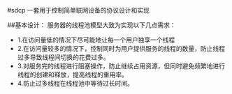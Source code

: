 #sdcp
一套用于控制简单联网设备的协议设计和实现

##基本设计：
服务器的线程池模型大致为实现以下几点需求：
- 1.在访问量低的情况下尽可能地让每一个用户独享一个线程
- 2.在访问量较多的情况下，控制同时为用户提供服务的线程的数量，防止线程过多导致线程间切换的花费过多。
- 3.对服务完的线程进行阻塞操作，防止继续占用资源，但同时避免频繁地进行线程的创建和释放，提高线程的重用率。
- 4.防止过多线程在线程池中等待过长时间。
